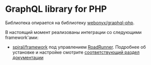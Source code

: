 # GraphQL library for PHP

Библиотека опирается на библиотеку [webonyx/graphql-php](https://github.com/webonyx/graphql-php).

В настоящий момент реализованы интеграции со следующими framework'ами:
- [spiral/framework](https://spiral.dev/) под управлением [RoadRunner](https://roadrunner.dev/). Подробнее об установке и настройке смотрите [соответствующий раздел документации](spiral/index.md)
